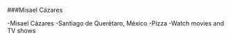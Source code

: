 ###Misael Cázares

-Misael Cázares 
-Santiago de Querétaro, México
-Pizza
-Watch movies and TV shows
